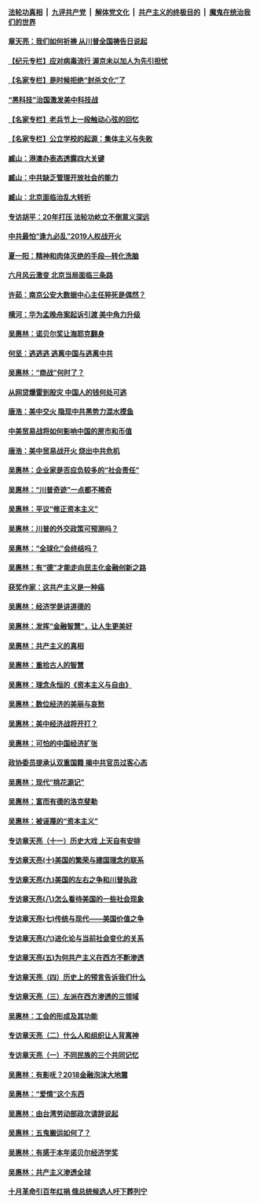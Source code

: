 ####  [法轮功真相](../../../../basic/blob/master/README.md?t=07021702) &nbsp;|&nbsp; [九评共产党](../../../../9ping.md/blob/master/README.md?t=07021702) &nbsp;|&nbsp; [解体党文化](../../../../jtdwh.md/blob/master/README.md?t=07021702)  &nbsp;|&nbsp; [共产主义的终极目的](../../../../gczydzjmd.md/blob/master/README.md?t=07021702) &nbsp;|&nbsp; [魔鬼在统治我们的世界](../../../../mgztzwmdsj.md/blob/master/README.md?t=07021702) 

#### [章天亮：我们如何祈祷 从川普全国祷告日说起](../pages/nsc423/n11944627.md?t=07021702) 

#### [【纪元专栏】应对病毒流行 渥京未以加人为先引担忧](../pages/nsc423/n11875714.md?t=07021702) 

#### [【名家专栏】是时候拒绝“封杀文化”了](../pages/nsc423/n11814093.md?t=07021702) 

#### [“黑科技”治国激发美中科技战](../pages/nsc423/n11638056.md?t=07021702) 

#### [【名家专栏】老兵节上一段触动心弦的回忆](../pages/nsc423/n11646016.md?t=07021702) 

#### [【名家专栏】公立学校的起源：集体主义与失败](../pages/nsc423/n11601833.md?t=07021702) 

#### [臧山：港澳办表态透露四大关键](../pages/nsc423/n11421628.md?t=07021702) 

#### [臧山：中共缺乏管理开放社会的能力](../pages/nsc423/n11407457.md?t=07021702) 

#### [臧山：北京面临治乱大转折](../pages/nsc423/n11406895.md?t=07021702) 

#### [专访胡平：20年打压 法轮功屹立不倒意义深远](../pages/nsc423/n11398800.md?t=07021702) 

#### [中共最怕“逢九必乱”2019人权战开火](../pages/nsc423/n11385248.md?t=07021702) 

#### [夏一阳：精神和肉体灭绝的手段—转化洗脑](../pages/nsc423/n11368250.md?t=07021702) 

#### [六月风云激变 北京当局面临三条路](../pages/nsc423/n11313668.md?t=07021702) 

#### [许茹：南京公安大数据中心主任猝死是偶然？](../pages/nsc423/n11064744.md?t=07021702) 

#### [横河：华为孟晚舟案起诉引渡 美中角力升级](../pages/nsc423/n11027230.md?t=07021702) 

#### [吴惠林：诺贝尔奖让海耶克翻身](../pages/nsc423/n10890049.md?t=07021702) 

#### [何坚：逃逃逃 逃离中国与逃离中共](../pages/nsc423/n10592891.md?t=07021702) 

#### [吴惠林：“商战”何时了？](../pages/nsc423/n10573558.md?t=07021702) 

#### [从网贷爆雷到股灾 中国人的钱何处可逃](../pages/nsc423/n10572800.md?t=07021702) 

#### [唐浩：美中交火 隐现中共黑势力混水摸鱼](../pages/nsc423/n10544040.md?t=07021702) 

#### [中美贸易战将如何影响中国的房市和币值](../pages/nsc423/n10543697.md?t=07021702) 

#### [唐浩：美中贸易战开火 烧出中共危机](../pages/nsc423/n10540126.md?t=07021702) 

#### [吴惠林：企业家是否应负较多的“社会责任”](../pages/nsc423/n10535022.md?t=07021702) 

#### [吴惠林：“川普奇迹”一点都不稀奇](../pages/nsc423/n10512808.md?t=07021702) 

#### [吴惠林：平议“修正资本主义”](../pages/nsc423/n10495724.md?t=07021702) 

#### [吴惠林：川普的外交政策可预测吗？](../pages/nsc423/n10462387.md?t=07021702) 

#### [吴惠林：“全球化”会终结吗？](../pages/nsc423/n10452838.md?t=07021702) 

#### [吴惠林：有“德”才能走向民主化金融创新之路](../pages/nsc423/n10432292.md?t=07021702) 

#### [获奖作家：这共产主义是一种癌](../pages/nsc423/n10431541.md?t=07021702) 

#### [吴惠林：经济学是讲道德的](../pages/nsc423/n10398014.md?t=07021702) 

#### [吴惠林：发挥“金融智慧”，让人生更美好](../pages/nsc423/n10375019.md?t=07021702) 

#### [吴惠林：共产主义的真相](../pages/nsc423/n10351394.md?t=07021702) 

#### [吴惠林：重拾古人的智慧](../pages/nsc423/n10337691.md?t=07021702) 

#### [吴惠林：理念永恒的《资本主义与自由》](../pages/nsc423/n10316274.md?t=07021702) 

#### [吴惠林：数位经济的美丽与哀愁](../pages/nsc423/n10292946.md?t=07021702) 

#### [吴惠林：美中经济战将开打？](../pages/nsc423/n10258825.md?t=07021702) 

#### [吴惠林：可怕的中国经济扩张](../pages/nsc423/n10219147.md?t=07021702) 

#### [政协委员提承认双重国籍 揭中共官员过客心态](../pages/nsc423/n10208809.md?t=07021702) 

#### [吴惠林：现代“桃花源记”](../pages/nsc423/n10185234.md?t=07021702) 

#### [吴惠林：富而有德的洛克斐勒](../pages/nsc423/n10142264.md?t=07021702) 

#### [吴惠林：被诬蔑的“资本主义”](../pages/nsc423/n10124816.md?t=07021702) 

#### [专访章天亮（十一）历史大戏 上天自有安排](../pages/nsc423/n10094905.md?t=07021702) 

#### [专访章天亮(十)美国的繁荣与建国理念的联系](../pages/nsc423/n10094899.md?t=07021702) 

#### [专访章天亮(九)美国的左右之争和川普执政](../pages/nsc423/n10094889.md?t=07021702) 

#### [专访章天亮(八)怎么看待美国的一些社会现象](../pages/nsc423/n10094857.md?t=07021702) 

#### [专访章天亮(七)传统与现代——美国价值之争](../pages/nsc423/n10093140.md?t=07021702) 

#### [专访章天亮(六)进化论与当前社会变化的关系](../pages/nsc423/n10092036.md?t=07021702) 

#### [专访章天亮(五)为何共产主义在西方不断渗透](../pages/nsc423/n10083620.md?t=07021702) 

#### [专访章天亮（四）历史上的预言告诉我们什么](../pages/nsc423/n10083606.md?t=07021702) 

#### [专访章天亮（三）左派在西方渗透的三领域](../pages/nsc423/n10081115.md?t=07021702) 

#### [吴惠林：工会的形成及其功能](../pages/nsc423/n10080633.md?t=07021702) 

#### [专访章天亮（二）什么人和组织让人背离神](../pages/nsc423/n10076637.md?t=07021702) 

#### [专访章天亮（一）不同民族的三个共同记忆](../pages/nsc423/n10074188.md?t=07021702) 

#### [吴惠林：有影呒？2018金融泡沫大地震](../pages/nsc423/n10040534.md?t=07021702) 

#### [吴惠林：“爱情”这个东西](../pages/nsc423/n10019423.md?t=07021702) 

#### [吴惠林：由台湾劳动部政次请辞说起](../pages/nsc423/n9979679.md?t=07021702) 

#### [吴惠林：五鬼搬运如何了？](../pages/nsc423/n9925338.md?t=07021702) 

#### [吴惠林：有感于本年诺贝尔经济学奖](../pages/nsc423/n9871883.md?t=07021702) 

#### [吴惠林：共产主义渗透全球](../pages/nsc423/n9812748.md?t=07021702) 

#### [十月革命引百年红祸 俄总统候选人吁下葬列宁](../pages/nsc423/n9810182.md?t=07021702) 

